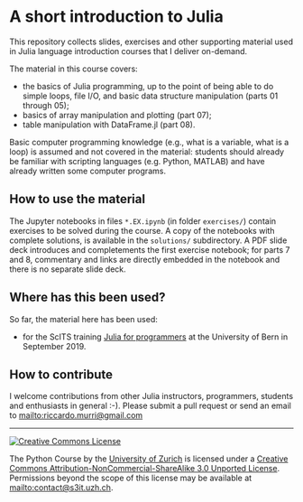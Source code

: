 A short introduction to Julia
=============================

This repository collects slides, exercises and other supporting material used in
Julia language introduction courses that I deliver on-demand.

The material in this course covers:

* the basics of Julia programming, up to the point of being able to do simple loops,
  file I/O, and basic data structure manipulation (parts 01 through 05);
* basics of array manipulation and plotting (part 07);
* table manipulation with DataFrame.jl (part 08).

Basic computer programming knowledge (e.g., what is a variable, what is a loop)
is assumed and not covered in the material: students should already be familiar
with scripting languages (e.g. Python, MATLAB) and have already written some
computer programs.


How to use the material
-----------------------

The Jupyter notebooks in files `*.EX.ipynb` (in folder `exercises/`) contain
exercises to be solved during the course. A copy of the notebooks with complete
solutions, is available in the `solutions/` subdirectory. A PDF slide deck
introduces and completements the first exercise notebook; for parts 7 and 8,
commentary and links are directly embedded in the notebook and there is no
separate slide deck.


Where has this been used?
-------------------------

So far, the material here has been used:

* for the ScITS training [Julia for programmers][x1]
  at the University of Bern in September 2019.

[x1]: https://ilias.unibe.ch/goto.php?target=crs_1456559&client_id=ilias3_unibe

How to contribute
-----------------

I welcome contributions from other Julia instructors, programmers,
students and enthusiasts in general :-).  Please submit a pull request
or send an email to <mailto:riccardo.murri@gmail.com>


--------

<a rel="license"
   href="http://creativecommons.org/licenses/by-nc-sa/3.0/">
       <img alt="Creative Commons License" style="border-width:0"
           src="http://i.creativecommons.org/l/by-nc-sa/3.0/80x15.png" />
</a>
<p>
The <span xmlns:dct="http://purl.org/dc/terms/" property="dct:title">Python Course</span>
by the <a xmlns:cc="http://creativecommons.org/ns#"
   href="http://www.s3it.uzh.ch/" property="cc:attributionName"
   rel="cc:attributionURL">University of Zurich</a> is licensed under a <a rel="license"
   href="http://creativecommons.org/licenses/by-nc-sa/3.0/">Creative
   Commons Attribution-NonCommercial-ShareAlike 3.0 Unported
   License</a>.
Permissions beyond the scope of this license may be available at <a xmlns:cc="http://creativecommons.org/ns#" href="mailto:contact@s3it.uzh.ch" rel="cc:morePermissions">mailto:contact@s3it.uzh.ch</a>.
</p>
